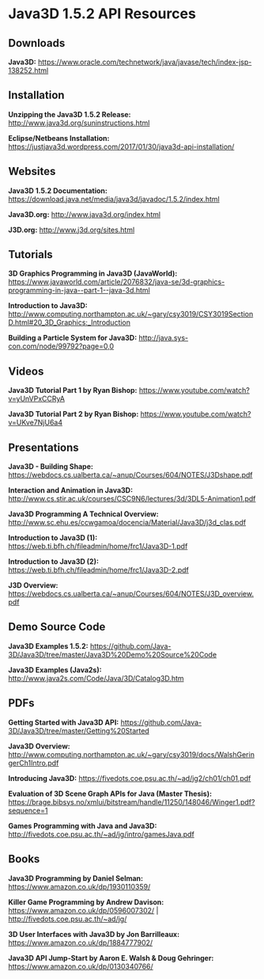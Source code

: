 # Java3D 1.5.2 API Resources
## Downloads
**Java3D:** https://www.oracle.com/technetwork/java/javase/tech/index-jsp-138252.html


## Installation
**Unzipping the Java3D 1.5.2 Release:** http://www.java3d.org/suninstructions.html

**Eclipse/Netbeans Installation:** https://justjava3d.wordpress.com/2017/01/30/java3d-api-installation/


## Websites
**Java3D 1.5.2 Documentation:** https://download.java.net/media/java3d/javadoc/1.5.2/index.html

**Java3D.org:** http://www.java3d.org/index.html

**J3D.org:** http://www.j3d.org/sites.html

## Tutorials
**3D Graphics Programming in Java3D (JavaWorld):** https://www.javaworld.com/article/2076832/java-se/3d-graphics-programming-in-java--part-1--java-3d.html

**Introduction to Java3D:** http://www.computing.northampton.ac.uk/~gary/csy3019/CSY3019SectionD.html#20_3D_Graphics:_Introduction

**Building a Particle System for Java3D:** http://java.sys-con.com/node/99792?page=0,0


## Videos
**Java3D Tutorial Part 1 by Ryan Bishop:** https://www.youtube.com/watch?v=yUnVPxCCRyA

**Java3D Tutorial Part 2 by Ryan Bishop:** https://www.youtube.com/watch?v=UKve7NjU6a4


## Presentations
**Java3D - Building Shape:** https://webdocs.cs.ualberta.ca/~anup/Courses/604/NOTES/J3Dshape.pdf

**Interaction and Animation in Java3D:** http://www.cs.stir.ac.uk/courses/CSC9N6/lectures/3d/3DL5-Animation1.pdf

**Java3D Programming A Technical Overview:** http://www.sc.ehu.es/ccwgamoa/docencia/Material/Java3D/j3d_clas.pdf

**Introduction to Java3D (1):** https://web.ti.bfh.ch/fileadmin/home/frc1/Java3D-1.pdf

**Introduction to Java3D (2):** https://web.ti.bfh.ch/fileadmin/home/frc1/Java3D-2.pdf

**J3D Overview:** https://webdocs.cs.ualberta.ca/~anup/Courses/604/NOTES/J3D_overview.pdf


## Demo Source Code
**Java3D Examples 1.5.2:** https://github.com/Java-3D/Java3D/tree/master/Java3D%20Demo%20Source%20Code

**Java3D Examples (Java2s):** http://www.java2s.com/Code/Java/3D/Catalog3D.htm


## PDFs
**Getting Started with Java3D API:** https://github.com/Java-3D/Java3D/tree/master/Getting%20Started

**Java3D Overview:** http://www.computing.northampton.ac.uk/~gary/csy3019/docs/WalshGeringerCh1Intro.pdf

**Introducing Java3D:** https://fivedots.coe.psu.ac.th/~ad/jg2/ch01/ch01.pdf

**Evaluation of 3D Scene Graph APIs for Java (Master Thesis):** https://brage.bibsys.no/xmlui/bitstream/handle/11250/148046/Winger1.pdf?sequence=1

**Games Programming with Java and Java3D:** http://fivedots.coe.psu.ac.th/~ad/jg/intro/gamesJava.pdf

## Books
**Java3D Programming by Daniel Selman:** https://www.amazon.co.uk/dp/1930110359/

**Killer Game Programming by Andrew Davison:** https://www.amazon.co.uk/dp/0596007302/ | http://fivedots.coe.psu.ac.th/~ad/jg/

**3D User Interfaces with Java3D by Jon Barrilleaux:** https://www.amazon.co.uk/dp/1884777902/

**Java3D API Jump-Start by Aaron E. Walsh & Doug Gehringer:** https://www.amazon.co.uk/dp/0130340766/
